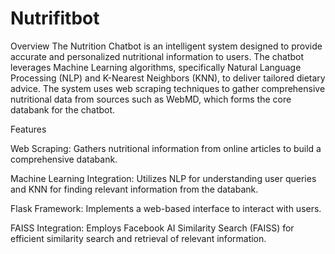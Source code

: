 # Nutrifitbot 
Overview
The Nutrition Chatbot is an intelligent system designed to provide accurate and personalized nutritional information to users. The chatbot leverages Machine Learning algorithms, specifically Natural Language Processing (NLP) and K-Nearest Neighbors (KNN), to deliver tailored dietary advice. The system uses web scraping techniques to gather comprehensive nutritional data from sources such as WebMD, which forms the core databank for the chatbot.

Features

Web Scraping: Gathers nutritional information from online articles to build a comprehensive databank.

Machine Learning Integration: Utilizes NLP for understanding user queries and KNN for finding relevant information from the databank.

Flask Framework: Implements a web-based interface to interact with users.

FAISS Integration: Employs Facebook AI Similarity Search (FAISS) for efficient similarity search and retrieval of relevant information.
